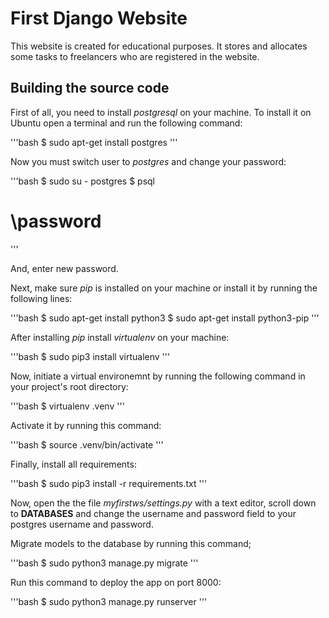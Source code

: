# First Django Website

This website is created for educational purposes. It stores and allocates some tasks to freelancers who are registered in the website. 

## Building the source code

First of all, you need to install *postgresql* on your machine.
To install it on Ubuntu open a terminal and run the following command:

'''bash
$ sudo apt-get install postgres
'''

Now you must switch user to *postgres* and change your password:

'''bash
$ sudo su - postgres
$ psql 
# \password
''' 
 
And, enter new password.


Next, make sure *pip* is installed on your machine or install it by running the following lines:

'''bash
$ sudo apt-get install python3
$ sudo apt-get install python3-pip
'''

After installing *pip* install *virtualenv* on your machine:

'''bash
$ sudo pip3 install virtualenv
'''

Now, initiate a virtual environemnt by running the following command in your project's root directory:

'''bash
$ virtualenv .venv
'''

Activate it by running this command:

'''bash
$ source .venv/bin/activate
'''

Finally, install all requirements:

'''bash
$ sudo pip3 install -r requirements.txt
'''

Now, open the the file *myfirstws/settings.py* with a text editor, scroll down to **DATABASES**  and change the username and password field to your postgres username and password. 

Migrate models to the database by running this command;

'''bash
$ sudo python3 manage.py migrate
'''

Run this command to deploy the app on port 8000:

'''bash
$ sudo python3 manage.py runserver
'''



